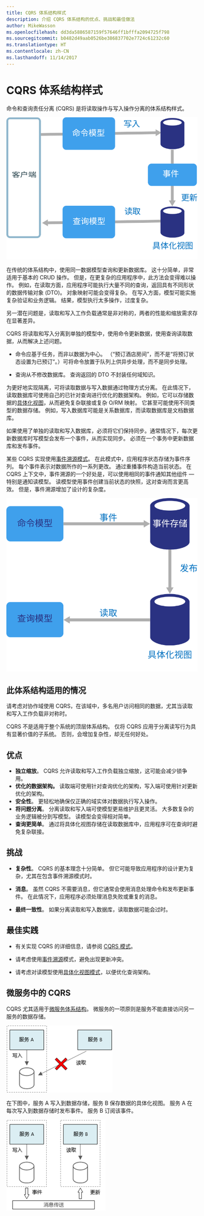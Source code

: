 ```yaml
---
title: CQRS 体系结构样式
description: 介绍 CQRS 体系结构的优点、挑战和最佳做法
author: MikeWasson
ms.openlocfilehash: dd3da5886587159f57646ff1bfffa2094725f798
ms.sourcegitcommit: b0482d49aab0526be386837702e7724c61232c60
ms.translationtype: HT
ms.contentlocale: zh-CN
ms.lasthandoff: 11/14/2017
---
```

# <a name="cqrs-architecture-style"></a>CQRS 体系结构样式

命令和查询责任分离 (CQRS) 是将读取操作与写入操作分离的体系结构样式。 

![](./images/cqrs-logical.svg)

在传统的体系结构中，使用同一数据模型查询和更新数据库。 这十分简单，非常适用于基本的 CRUD 操作。 但是，在更复杂的应用程序中，此方法会变得难以操作。 例如，在读取方面，应用程序可能执行大量不同的查询，返回具有不同形状的数据传输对象 (DTO)。 对象映射可能会变得复杂。 在写入方面，模型可能实施复杂验证和业务逻辑。 结果，模型执行太多操作，过度复杂。

另一潜在问题是，读取和写入工作负载通常是非对称的，两者的性能和缩放需求存在显著差异。 

CQRS 将读取和写入分离到单独的模型中，使用命令更新数据，使用查询读取数据，从而解决上述问题。

- 命令应基于任务，而非以数据为中心。 （“预订酒店房间”，而不是“将预订状态设置为已预订”。）可将命令放置于队列上供异步处理，而不是同步处理。

- 查询从不修改数据库。 查询返回的 DTO 不封装任何域知识。

为更好地实现隔离，可将读取数据与写入数据通过物理方式分离。 在此情况下，读取数据库可使用自己的已针对查询进行优化的数据架构。 例如，它可以存储数据的[具体化视图][materialized-view]，从而避免复杂联接或复杂 O/RM 映射。 它甚至可能使用不同类型的数据存储。 例如，写入数据库可能是关系数据库，而读取数据库是文档数据库。

如果使用了单独的读取和写入数据库，必须将它们保持同步。通常情况下，每次更新数据库时写模型会发布一个事件，从而实现同步。 必须在一个事务中更新数据库和发布事件。 

某些 CQRS 实现使用[事件溯源模式][event-sourcing]。 在此模式中，应用程序状态存储为事件序列。 每个事件表示对数据所作的一系列更改。 通过重播事件构造当前状态。 在 CQRS 上下文中，事件溯源的一个好处是，可以使用相同的事件通知其他组件 &mdash; 特别是通知读模型。 读模型使用事件创建当前状态的快照，这对查询而言更高效。 但是，事件溯源增加了设计的复杂度。

![](./images/cqrs-events.svg)

## <a name="when-to-use-this-architecture"></a>此体系结构适用的情况

请考虑对协作域使用 CQRS，在该域中，多名用户访问相同的数据，尤其当读取和写入工作负载非对称时。

CQRS 不是适用于整个系统的顶层体系结构。 仅将 CQRS 应用于分离读写行为具有显著价值的子系统。 否则，会增加复杂性，却无任何好处。

## <a name="benefits"></a>优点

- **独立缩放**。 CQRS 允许读取和写入工作负载独立缩放，这可能会减少锁争用。
- **优化的数据架构。**  读取端可使用针对查询优化的架构，写入端可使用针对更新优化的架构。  
- **安全性**。 更轻松地确保仅正确的域实体对数据执行写入操作。
- **将问题分离**。 分离读取和写入端可使模型更易维护且更灵活。 大多数复杂的业务逻辑被分到写模型。 读模型会变得相对简单。
- **查询更简单**。 通过将具体化视图存储在读取数据库中，应用程序可在查询时避免复杂联接。

## <a name="challenges"></a>挑战

- **复杂性**。 CQRS 的基本理念十分简单。 但它可能导致应用程序的设计更为复杂，尤其在包含事件溯源模式时。

- **消息**。 虽然 CQRS 不需要消息，但它通常会使用消息处理命令和发布更新事件。 在此情况下，应用程序必须处理消息失败或重复的消息。 

- **最终一致性**。 如果分离读取和写入数据库，读取数据可能会过时。 

## <a name="best-practices"></a>最佳实践

- 有关实现 CQRS 的详细信息，请参阅 [CQRS 模式][cqrs-pattern]。

- 请考虑使用[事件溯源][event-sourcing]模式，避免出现更新冲突。

- 请考虑对读模型使用[具体化视图模式][materialized-view]，以便优化查询架构。

## <a name="cqrs-in-microservices"></a>微服务中的 CQRS

CQRS 尤其适用于[微服务体系结构][microservices]。 微服务的一项原则是服务不能直接访问另一服务的数据存储。

![](./images/cqrs-microservices-wrong.png)

在下图中，服务 A 写入到数据存储，服务 B 保存数据的具体化视图。 服务 A 在每次写入到数据存储时发布事件。 服务 B 订阅该事件。

![](./images/cqrs-microservices-right.png)


<!-- links -->

[cqrs-pattern]: ../../patterns/cqrs.md
[event-sourcing]: ../../patterns/event-sourcing.md
[materialized-view]: ../../patterns/materialized-view.md
[microservices]: ./microservices.md

